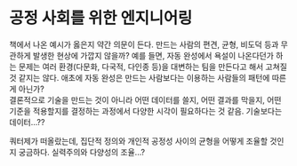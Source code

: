 # 공정 사회를 위한 엔지니어링

책에서 나온 예시가 옳은지 약간 의문이 든다. 만드는 사람의 편견, 균형, 비도덕 등과 무관하게 발생한 현상에 가깝지 않을까? 예를 들면, 자동 완성에서 욕설이 나온다던가 하는 문제는 여러 환경(다문화, 다국적, 다인종 등)을 대변하는 팀을 만든다고 해서 고쳐질 것 같지는 않다. 애초에 자동 완성은 만드는 사람보다는 이용하는 사람들의 패턴에 따른게 아닌가?  
결론적으로 기술을 만드는 것이 아니라 어떤 데이터를 쓸지, 어떤 결과를 막을지, 어떤 기준을 적용할지를 결정하는 과정에서 다양한 시각이 필요하다는 것 같음. 기술보다는 데이터...??  

쿼터제가 떠올랐는데, 집단적 정의와 개인적 공정성 사이의 균형을 어떻게 조율할 것인지 궁금하다. 실력주의와 다양성의 조율...?  

